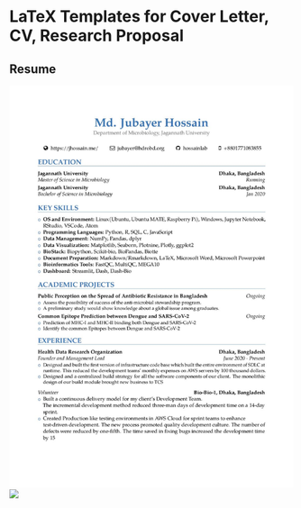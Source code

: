 # LaTeX Templates for Cover Letter, CV, Research Proposal

## Resume
![](./img/resume1.jpg)
![](./img/resume.jpg)

